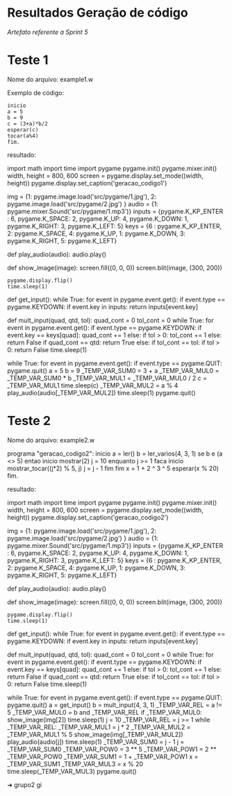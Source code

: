 # Resultados Geração de código


*Artefato referente a Sprint 5*

# Teste 1

Nome do arquivo: example1.w

Exemplo de código:

```programa "geracao_codigo1":
inicio
a = 5
b = 9
c = (3+a)*b/2
esperar(c)
tocar(a%4)
fim.
``` 

resultado:


import math
import time
import pygame
pygame.init()
pygame.mixer.init()
width, height = 800, 600
screen = pygame.display.set_mode((width, height))
pygame.display.set_caption('geracao_codigo1')


img = {1: pygame.image.load('src/pygame/1.jpg'), 2: pygame.image.load('src/pygame/2.jpg') }
audio = {1: pygame.mixer.Sound('src/pygame/1.mp3')}
inputs = {pygame.K_KP_ENTER : 6, pygame.K_SPACE: 2, pygame.K_UP: 4, pygame.K_DOWN: 1, pygame.K_RIGHT: 3, pygame.K_LEFT: 5} 
keys = {6 : pygame.K_KP_ENTER, 2: pygame.K_SPACE, 4: pygame.K_UP, 1: pygame.K_DOWN, 3: pygame.K_RIGHT, 5: pygame.K_LEFT}


def play_audio(audio):
    audio.play()


def show_image(image):
    screen.fill((0, 0, 0))
    screen.blit(image, (300, 200))

    pygame.display.flip()
    time.sleep(1)


def get_input():
    while True:
        for event in pygame.event.get():
            if event.type == pygame.KEYDOWN:
                if event.key in inputs:
                    return inputs[event.key]


def mult_input(quad, qtd, tol):
        quad_cont = 0
        tol_cont = 0
        while True:
            for event in pygame.event.get():
                if event.type == pygame.KEYDOWN:
                    if event.key == keys[quad]:
                        quad_cont += 1
                    else:
                        if tol > 0:
                            tol_cont += 1
                        else:
                            return False
                    if quad_cont == qtd:
                        return True
                    else:
                        if tol_cont == tol:
                            if tol > 0:
                                return False
                            time.sleep(1)


while True:
    for event in pygame.event.get():
        if event.type == pygame.QUIT:
            pygame.quit()
    a = 5
    b = 9
    _TEMP_VAR_SUM0 = 3 + a
    _TEMP_VAR_MUL0 = _TEMP_VAR_SUM0 * b
    _TEMP_VAR_MUL1 = _TEMP_VAR_MUL0 / 2
    c = _TEMP_VAR_MUL1
    time.sleep(c)
    _TEMP_VAR_MUL2 = a % 4
    play_audio(audio[_TEMP_VAR_MUL2])
    time.sleep(1)
    pygame.quit()



# Teste 2

Nome do arquivo: example2.w

programa "geracao_codigo2":
inicio
a = ler()
b = ler_varios(4, 3, 1)
se b e (a <> 5) entao
inicio
mostrar(2)
j = 10
enquanto j >= 1 faca
inicio
mostrar_tocar((j*2) % 5, j)
j = j - 1
fim
fim
x = 1 + 2 ^ 3 ^ 5
esperar(x % 20)
fim.


resultado:

import math
import time
import pygame
pygame.init()
pygame.mixer.init()
width, height = 800, 600
screen = pygame.display.set_mode((width, height))
pygame.display.set_caption('geracao_codigo2')


img = {1: pygame.image.load('src/pygame/1.jpg'), 2: pygame.image.load('src/pygame/2.jpg') }
audio = {1: pygame.mixer.Sound('src/pygame/1.mp3')}
inputs = {pygame.K_KP_ENTER : 6, pygame.K_SPACE: 2, pygame.K_UP: 4, pygame.K_DOWN: 1, pygame.K_RIGHT: 3, pygame.K_LEFT: 5} 
keys = {6 : pygame.K_KP_ENTER, 2: pygame.K_SPACE, 4: pygame.K_UP, 1: pygame.K_DOWN, 3: pygame.K_RIGHT, 5: pygame.K_LEFT}


def play_audio(audio):
    audio.play()


def show_image(image):
    screen.fill((0, 0, 0))
    screen.blit(image, (300, 200))

    pygame.display.flip()
    time.sleep(1)


def get_input():
    while True:
        for event in pygame.event.get():
            if event.type == pygame.KEYDOWN:
                if event.key in inputs:
                    return inputs[event.key]


def mult_input(quad, qtd, tol):
        quad_cont = 0
        tol_cont = 0
        while True:
            for event in pygame.event.get():
                if event.type == pygame.KEYDOWN:
                    if event.key == keys[quad]:
                        quad_cont += 1
                    else:
                        if tol > 0:
                            tol_cont += 1
                        else:
                            return False
                    if quad_cont == qtd:
                        return True
                    else:
                        if tol_cont == tol:
                            if tol > 0:
                                return False
                            time.sleep(1)


while True:
    for event in pygame.event.get():
        if event.type == pygame.QUIT:
            pygame.quit()
    a = get_input()
    b = mult_input(4, 3, 1)
    _TEMP_VAR_REL = a != 5
    _TEMP_VAR_MUL0 = b and _TEMP_VAR_REL
    if _TEMP_VAR_MUL0:
        show_image(img[2])
        time.sleep(1)
        j = 10
        _TEMP_VAR_REL = j >= 1
        while _TEMP_VAR_REL:
            _TEMP_VAR_MUL1 = j * 2
            _TEMP_VAR_MUL2 = _TEMP_VAR_MUL1 % 5
            show_image(img[_TEMP_VAR_MUL2])
            play_audio(audio[j])
            time.sleep(1)
            _TEMP_VAR_SUM0 = j - 1
            j = _TEMP_VAR_SUM0
    _TEMP_VAR_POW0 = 3 ** 5
    _TEMP_VAR_POW1 = 2 ** _TEMP_VAR_POW0
    _TEMP_VAR_SUM1 = 1 + _TEMP_VAR_POW1
    x = _TEMP_VAR_SUM1
    _TEMP_VAR_MUL3 = x % 20
    time.sleep(_TEMP_VAR_MUL3)
    pygame.quit()

➜  grupo2 gi